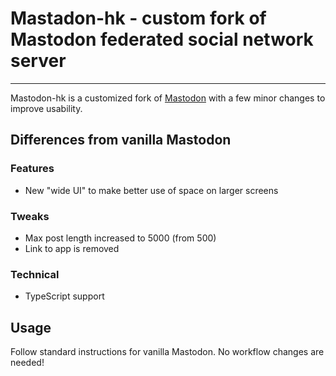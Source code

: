 # Mastadon-hk - custom fork of Mastodon federated social network server

---

Mastodon-hk is a customized fork of [Mastodon](https://github.com/mastodon/mastodon)
with a few minor changes to improve usability.

## Differences from vanilla Mastodon
### Features
* New "wide UI" to make better use of space on larger screens
### Tweaks
* Max post length increased to 5000 (from 500)
* Link to app is removed
### Technical
* TypeScript support

## Usage
Follow standard instructions for vanilla Mastodon.
No workflow changes are needed!
